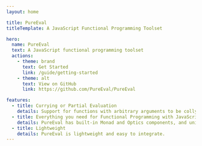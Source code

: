 ```yaml
---
layout: home

title: PureEval
titleTemplate: A JavaScript Functional Programming Toolset

hero:
  name: PureEval
  text: A JavaScript functional programming toolset
  actions:
    - theme: brand
      text: Get Started
      link: /guide/getting-started
    - theme: alt
      text: View on GitHub
      link: https://github.com/PureEval/PureEval

features:
  - title: Currying or Partial Evaluation
    details: Support for functions with arbitrary arguments to be collyrized.
  - title: Everything you need for Functional Programming with JavaScript
    details: PureEval has built-in Monad and Optics components, and unique non-variable binding iterate strategy included.
  - title: Lightweight
    details: PureEval is lightweight and easy to integrate.
---
```


<style>
  :root {
  --vp-home-hero-name-color: transparent;
  --vp-home-hero-name-background: -webkit-linear-gradient(120deg, #bd34fe, #41d1ff);
}
</style>